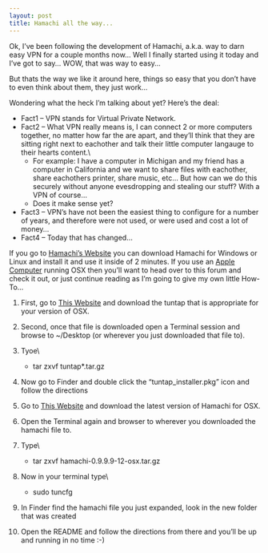 ```yaml
---
layout: post
title: Hamachi all the way...
---
```


Ok, I’ve been following the development of Hamachi, a.k.a. way to darn
easy <span class="caps"><span class="caps">VPN</span></span> for a
couple months now… Well I finally started using it today and I’ve got to
say… <span class="caps"><span class="caps">WOW</span></span>, that was
way to easy…

But thats the way we like it around here, things so easy that you don’t
have to even think about them, they just work…

Wondering what the heck I’m talking about yet? Here’s the deal:

-   Fact1 – <span class="caps"><span class="caps">VPN</span></span>
    stands for Virtual Private Network.
-   Fact2 – What <span class="caps"><span class="caps">VPN</span></span>
    really means is, I can connect 2 or more computers together, no
    matter how far the are apart, and they’ll think that they are
    sitting right next to eachother and talk their little computer
    langauge to their hearts content.\
    -   For example: I have a computer in Michigan and my friend has a
        computer in California and we want to share files with
        eachother, share eachothers printer, share music, etc… But how
        can we do this securely without anyone evesdropping and stealing
        our stuff? With a <span class="caps"><span
        class="caps">VPN</span></span> of course…
    -   Does it make sense yet?
-   Fact3 – <span class="caps"><span class="caps">VPN</span></span>’s
    have not been the easiest thing to configure for a number of years,
    and therefore were not used, or were used and cost a lot of money…
-   Fact4 – Today that has changed…

If you go to [Hamachi’s Website](http://hamachi.cc) you can download
Hamachi for Windows or Linux and install it and use it inside of 2
minutes. If you use an [Apple Computer](http://www.apple.com) running
<span class="caps"><span class="caps">OSX</span></span> then you’ll want
to head over to this forum and check it out, or just continue reading as
I’m going to give my own little How-To…

1.  First, go to [This
    Website](http://www-user.rhrk.uni-kl.de/~nissler/tuntap/) and
    download the tuntap that is appropriate for your version of <span
    class="caps"><span class="caps">OSX</span></span>.
2.  Second, once that file is downloaded open a Terminal session and
    browse to \~/Desktop (or wherever you just downloaded that file to).
3.  Tyoe\
    -   tar zxvf tuntap\*.tar.gz

4.  Now go to Finder and double click the “tuntap\_installer.pkg” icon
    and follow the directions
5.  Go to [This Website](http://files.hamachi.cc/osx) and download the
    latest version of Hamachi for <span class="caps"><span
    class="caps">OSX</span></span>.
6.  Open the Terminal again and browser to wherever you downloaded the
    hamachi file to.
7.  Type\
    -   tar zxvf hamachi-0.9.9.9-12-osx.tar.gz

8.  Now in your terminal type\
    -   sudo tuncfg

9.  In Finder find the hamachi file you just expanded, look in the new
    folder that was created
10. Open the <span class="caps"><span class="caps">README</span></span>
    and follow the directions from there and you’ll be up and running in
    no time :-)

